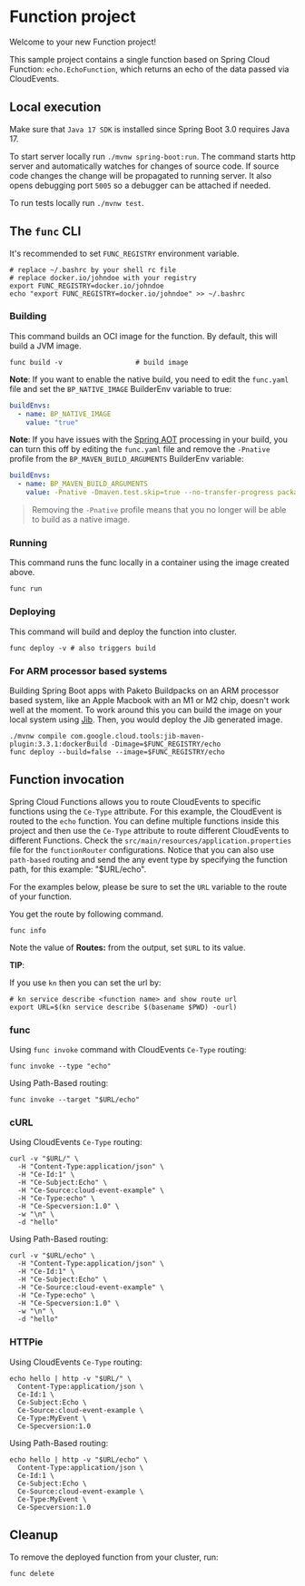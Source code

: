 # Function project

Welcome to your new Function project!

This sample project contains a single function based on Spring Cloud Function: `echo.EchoFunction`, which returns an echo of the data passed via CloudEvents.

## Local execution

Make sure that `Java 17 SDK` is installed since Spring Boot 3.0 requires Java 17.

To start server locally run `./mvnw spring-boot:run`.
The command starts http server and automatically watches for changes of source code.
If source code changes the change will be propagated to running server. It also opens debugging port `5005`
so a debugger can be attached if needed.

To run tests locally run `./mvnw test`.

## The `func` CLI

It's recommended to set `FUNC_REGISTRY` environment variable.

```shell script
# replace ~/.bashrc by your shell rc file
# replace docker.io/johndoe with your registry
export FUNC_REGISTRY=docker.io/johndoe
echo "export FUNC_REGISTRY=docker.io/johndoe" >> ~/.bashrc
```

### Building

This command builds an OCI image for the function. By default, this will build a JVM image.

```shell script
func build -v                  # build image
```

**Note**: If you want to enable the native build, you need to edit the `func.yaml` file and
set the `BP_NATIVE_IMAGE` BuilderEnv variable to true:

```yaml
buildEnvs:
  - name: BP_NATIVE_IMAGE
    value: "true"
```

**Note**: If you have issues with the [Spring AOT](https://docs.spring.io/spring-framework/docs/current/reference/html/core.html#core.aot) processing in your build, you can turn this off by editing the `func.yaml` file and remove the `-Pnative` profile from the `BP_MAVEN_BUILD_ARGUMENTS` BuilderEnv variable:

```yaml
buildEnvs:
  - name: BP_MAVEN_BUILD_ARGUMENTS
    value: -Pnative -Dmaven.test.skip=true --no-transfer-progress package
```

> Removing the `-Pnative` profile means that you no longer will be able to build as a native image.

### Running

This command runs the func locally in a container
using the image created above.

```shell script
func run
```

### Deploying

This command will build and deploy the function into cluster.

```shell script
func deploy -v # also triggers build
```

### For ARM processor based systems

Building Spring Boot apps with Paketo Buildpacks on an ARM processor based system, like an Apple Macbook with an M1 or M2 chip, doesn't work well at the moment.
To work around this you can build the image on your local system using [Jib](https://github.com/GoogleContainerTools/jib).
Then, you would deploy the Jib generated image.

```
./mvnw compile com.google.cloud.tools:jib-maven-plugin:3.3.1:dockerBuild -Dimage=$FUNC_REGISTRY/echo
func deploy --build=false --image=$FUNC_REGISTRY/echo
```

## Function invocation

Spring Cloud Functions allows you to route CloudEvents to specific functions using the `Ce-Type` attribute.
For this example, the CloudEvent is routed to the `echo` function. You can define multiple functions inside this project
and then use the `Ce-Type` attribute to route different CloudEvents to different Functions.
Check the `src/main/resources/application.properties` file for the `functionRouter` configurations.
Notice that you can also use `path-based` routing and send the any event type by specifying the function path,
for this example: "$URL/echo".

For the examples below, please be sure to set the `URL` variable to the route of your function.

You get the route by following command.

```shell script
func info
```

Note the value of **Routes:** from the output, set `$URL` to its value.

__TIP__:

If you use `kn` then you can set the url by:

```shell script
# kn service describe <function name> and show route url
export URL=$(kn service describe $(basename $PWD) -ourl)
```

### func

Using `func invoke` command with CloudEvents `Ce-Type` routing:

```shell script
func invoke --type "echo"
```

Using Path-Based routing:

```shell script
func invoke --target "$URL/echo"
```

### cURL

Using CloudEvents `Ce-Type` routing:

```shell script
curl -v "$URL/" \
  -H "Content-Type:application/json" \
  -H "Ce-Id:1" \
  -H "Ce-Subject:Echo" \
  -H "Ce-Source:cloud-event-example" \
  -H "Ce-Type:echo" \
  -H "Ce-Specversion:1.0" \
  -w "\n" \
  -d "hello"
```

Using Path-Based routing:

```shell script
curl -v "$URL/echo" \
  -H "Content-Type:application/json" \
  -H "Ce-Id:1" \
  -H "Ce-Subject:Echo" \
  -H "Ce-Source:cloud-event-example" \
  -H "Ce-Type:echo" \
  -H "Ce-Specversion:1.0" \
  -w "\n" \
  -d "hello"
```

### HTTPie

Using CloudEvents `Ce-Type` routing:
```shell script
echo hello | http -v "$URL/" \
  Content-Type:application/json \
  Ce-Id:1 \
  Ce-Subject:Echo \
  Ce-Source:cloud-event-example \
  Ce-Type:MyEvent \
  Ce-Specversion:1.0
```

Using Path-Based routing:
```shell script
echo hello | http -v "$URL/echo" \
  Content-Type:application/json \
  Ce-Id:1 \
  Ce-Subject:Echo \
  Ce-Source:cloud-event-example \
  Ce-Type:MyEvent \
  Ce-Specversion:1.0
```

## Cleanup

To remove the deployed function from your cluster, run:

```shell
func delete
```
